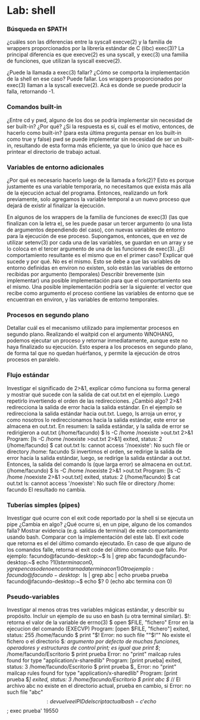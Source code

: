 # Lab: shell

### Búsqueda en $PATH
¿cuáles son las diferencias entre la syscall execve(2) y la familia de wrappers proporcionados por la librería estándar de C (libc) exec(3)?
La principal diferencia es que execve(2) es una syscall, y exec(3) una familia de funciones, que utilizan la syscall execve(2).

¿Puede la llamada a exec(3) fallar? ¿Cómo se comporta la implementación de la shell en ese caso?
Puede fallar. Los wrappers proporcionados por exec(3) llaman a la syscall execve(2). Acá es donde se puede producir la falla, retornando -1.

### Comandos built-in
¿Entre cd y pwd, alguno de los dos se podría implementar sin necesidad de ser built-in? ¿Por qué? ¿Si la respuesta es sí, cuál es el motivo, entonces, de hacerlo como built-in? (para esta última pregunta pensar en los built-in como true y false)
pwd se puede implementar sin necesidad de ser un built-in, resultando de esta forma más eficiente, ya que lo único que hace es printear el directorio de trabajo actual.

### Variables de entorno adicionales
¿Por qué es necesario hacerlo luego de la llamada a fork(2)?
Esto es porque justamente es una variable temporaria, no necesitamos que exista más allá de la ejecución actual del programa. Entonces, realizando un fork previamente, solo agregamos la variable temporal a un nuevo proceso que dejará de existir al finalizar la ejecución.

En algunos de los wrappers de la familia de funciones de exec(3) (las que finalizan con la letra e), se les puede pasar un tercer argumento (o una lista de argumentos dependiendo del caso), con nuevas variables de entorno para la ejecución de ese proceso. Supongamos, entonces, que en vez de utilizar setenv(3) por cada una de las variables, se guardan en un array y se lo coloca en el tercer argumento de una de las funciones de exec(3).
¿El comportamiento resultante es el mismo que en el primer caso? Explicar qué sucede y por qué.
No es el mismo. Esto se debe a que las variables de entorno definidas en environ no existen, solo están las variables de entorno recibidas por argumento (temporales)
Describir brevemente (sin implementar) una posible implementación para que el comportamiento sea el mismo.
Una posible implementación podría ser la siguiente: el vector que recibe como argumento el proceso contiene las variables de entorno que se encuentran en environ, y las variables de entorno temporales.

### Procesos en segundo plano
Detallar cuál es el mecanismo utilizado para implementar procesos en segundo plano.
Realizando el waitpid con el argumento WNOHANG, podemos ejecutar un proceso y retornar inmediatamente, aunque este no haya finalizado su ejecución. Esto espera a los procesos en segundo plano, de forma tal que no quedan huérfanos, y permite la ejecución de otros procesos en paralelo.

### Flujo estándar
Investigar el significado de 2>&1, explicar cómo funciona su forma general y mostrar qué sucede con la salida de cat out.txt en el ejemplo. Luego repetirlo invertiendo el orden de las redirecciones. ¿Cambió algo?
2>&1 redirecciona la salida de error hacia la salida estándar. En el ejemplo se redirecciona la salida estándar hacia out.txt. Luego, ls arroja un error, y como nosotros lo redireccionamos hacia la salida estándar, este error se almacena en out.txt. 
En resumen: la salida estándar, y la salida de error se redirigieron a out.txt
    (/home/facundo) 
    $ ls -C /home /noexiste >out.txt 2>&1
            Program: [ls -C /home /noexiste >out.txt 2>&1] exited, status: 2 
    (/home/facundo) 
    $ cat out.txt
    ls: cannot access '/noexiste': No such file or directory
    /home:
    facundo
Si invertimos el orden, se redirige la salida de error hacía la salida estándar, luego, se redirige la salida estándar a out.txt. Entonces, la salida del comando ls (que larga error) se almacena en out.txt.
    (/home/facundo) 
    $ ls -C /home /noexiste 2>&1 >out.txt
            Program: [ls -C /home /noexiste 2>&1 >out.txt] exited, status: 2 
    (/home/facundo) 
    $ cat out.txt
    ls: cannot access '/noexiste': No such file or directory
    /home:
    facundo
El resultado no cambia.

### Tuberías simples (pipes)
Investigar qué ocurre con el exit code reportado por la shell si se ejecuta un pipe ¿Cambia en algo? ¿Qué ocurre si, en un pipe, alguno de los comandos falla? Mostrar evidencia (e.g. salidas de terminal) de este comportamiento usando bash. Comparar con la implementación del este lab.
El exit code que retorna es el del último comando ejecutado. En caso de que alguno de los comandos falle, retorna el exit code del último comando que fallo. 
Por ejemplo:
            facundo@facundo-desktop:~$ ls | grep abc
            facundo@facundo-desktop:~$ echo $?
            1 (ls termina con 0, y grep en caso de no encontrar nada termina con 1)
Otro ejemplo:
            facundo@facundo-desktop:~$ ls | grep abc | echo prueba
            prueba
            facundo@facundo-desktop:~$ echo $?
            0 (echo abc termina con 0)


### Pseudo-variables
Investigar al menos otras tres variables mágicas estándar, y describir su propósito. Incluir un ejemplo de su uso en bash (u otra terminal similar).
$!: retorna el valor de la variable de errno(3)
    $ open $FILE, "fichero"
    Error en la ejecucion del comando (EXECVP)
            Program: [open $FILE, "fichero"] exited, status: 255 
    /home/facundo 
    $ print "$!
    Error: no such file ""$!""
No existe el fichero o el directorio
$_: argumento por defecto de muchas funciones, operadores y estructuras de control
   print; es igual que print $_;
    /home/facundo/Escritorio 
    $ print prueba
    Error: no "print" mailcap rules found for type "application/x-sharedlib"
            Program: [print prueba] exited, status: 3 
    /home/facundo/Escritorio 
    $ print prueba $_
    Error: no "print" mailcap rules found for type "application/x-sharedlib"
            Program: [print prueba $_] exited, status: 3 
    /home/facundo/Escritorio 
    $ print abc $_ // El archivo abc no existe en el directorio actual, prueba en cambio, si
    Error: no such file "abc"
$$: devuelve el PID del script actual
    bash -c 'echo $$; exec prueba'
	19550


